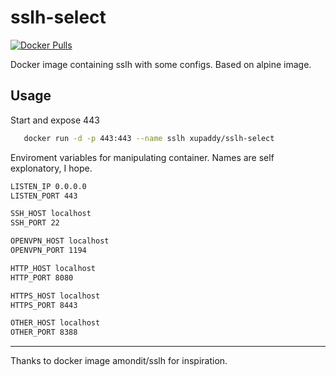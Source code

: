 sslh-select
========

[![Docker Pulls](https://img.shields.io/docker/pulls/shaddysignal/sslh-hub.svg)](https://hub.docker.com/r/shaddysignal/sslh-hub/)

Docker image containing sslh with some configs. Based on alpine image.

Usage
-----

Start and expose 443
```bash
   docker run -d -p 443:443 --name sslh xupaddy/sslh-select
```

Enviroment variables for manipulating container. Names are self explonatory, I hope.
```bash
LISTEN_IP 0.0.0.0
LISTEN_PORT 443

SSH_HOST localhost
SSH_PORT 22

OPENVPN_HOST localhost
OPENVPN_PORT 1194

HTTP_HOST localhost
HTTP_PORT 8080

HTTPS_HOST localhost
HTTPS_PORT 8443

OTHER_HOST localhost
OTHER_PORT 8388
```

----

Thanks to docker image amondit/sslh for inspiration.
